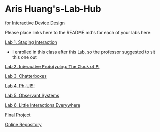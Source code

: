 # Aris Huang's-Lab-Hub
for [Interactive Device Design](https://github.com/FAR-Lab/Developing-and-Designing-Interactive-Devices/)

Please place links here to the README.md's for each of your labs here:

[Lab 1. Staging Interaction](Lab%201/)
* I enrolled in this class after this Lab, so the professor suggested to sit this one out

[Lab 2. Interactive Prototyping: The Clock of Pi](https://github.com/arishuang10/Interactive-Lab-Hub/blob/Fall2023/Lab%202/README.md)

[Lab 3. Chatterboxes](https://github.com/arishuang10/Interactive-Lab-Hub/blob/Fall2023/Lab%203/README.md)

[Lab 4. Ph-UI!!!](https://github.com/arishuang10/Interactive-Lab-Hub/blob/Fall2023/Lab%204/README.md)

[Lab 5. Observant Systems](https://github.com/arishuang10/Interactive-Lab-Hub/blob/Fall2023/Lab%205/README.md)

[Lab 6. Little Interactions Everywhere](https://github.com/arishuang10/Interactive-Lab-Hub/blob/Fall2023/Lab%206/README.md)

[Final Project](https://github.com/arishuang10/Interactive-Lab-Hub/blob/Fall2023/FinalProject/README.MD)

[Online Repository](https://github.com/arishuang10/Interactive-Lab-Hub/tree/Fall2023?tab=readme-ov-file)

